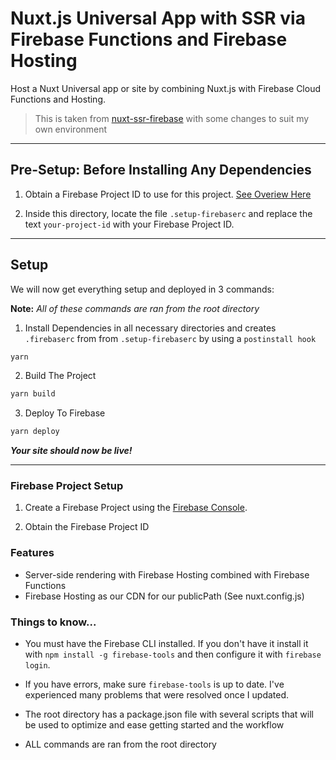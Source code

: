 # Nuxt.js Universal App with SSR via Firebase Functions and Firebase Hosting
Host a Nuxt Universal app or site by combining Nuxt.js with Firebase Cloud Functions and Hosting.
> This is taken from [nuxt-ssr-firebase](https://github.com/davidroyer/nuxt-ssr-firebase) with some changes to suit my own environment
---

## Pre-Setup: Before Installing Any Dependencies
1. Obtain a Firebase Project ID to use for this project. [See Overiew Here](#firebase-project-setup)

2. Inside this directory, locate the file `.setup-firebaserc` and replace the text `your-project-id` with your Firebase Project ID.
---

## Setup

We will now get everything setup and deployed in 3 commands:

  **Note:** _All of these commands are ran from the root directory_

1. Install Dependencies in all necessary directories and creates `.firebaserc` from from `.setup-firebaserc` by using a `postinstall hook`
```bash
yarn
```

2. Build The Project
```bash
yarn build
```

3. Deploy To Firebase
```bash
yarn deploy
```

***Your site should now be live!***

---

### Firebase Project Setup

1. Create a Firebase Project using the [Firebase Console](https://console.firebase.google.com).

2. Obtain the Firebase Project ID  

### Features
- Server-side rendering with Firebase Hosting combined with Firebase Functions
- Firebase Hosting as our CDN for our publicPath (See nuxt.config.js)

### Things to know...
- You must have the Firebase CLI installed. If you don't have it install it with `npm install -g firebase-tools` and then configure it with `firebase login`.

- If you have errors, make sure `firebase-tools` is up to date. I've experienced many problems that were resolved once I updated.


- The root directory has a package.json file with several scripts that will be used to optimize and ease getting started and the workflow

- ALL commands are ran from the root directory
